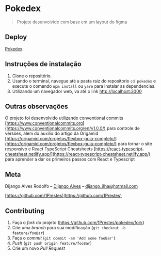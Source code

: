 # Pokedex
> Projeto desenvolvido com base em um layout do figma

## Deploy

[Pokedex](https://1prestes.github.io/pokedex/)

## Instruções de instalação

1. Clone o repositório.
2. Usando o terminal, navegue até a pasta raiz do repositorio `cd pokedex` e execute o comando `npm install` ou `yarn` para instalar as dependencias.
3. Utilizando um navegador web, va até o link [http://localhost:3000](http://localhost:3000) 

## Outras observações
O projeto foi desenvolvido utilizando conventional commits [https://www.conventionalcommits.org](https://www.conventionalcommits.org/en/v1.0.0/) para controle de versões, alem do auxilio do artigo da Origamid [https://origamid.com/projetos/flexbox-guia-completo/](https://origamid.com/projetos/flexbox-guia-completo/) para tornar o site responsivo e React TypeScript Cheatsheets [https://react-typescript-cheatsheet.netlify.app/](https://react-typescript-cheatsheet.netlify.app/) para aprender a dar os primeiros passos com React e Typescript


## Meta

Dijango Alves Rodolfo – [Dijango Alves](https://www.linkedin.com/in/kimn/) – dijango_ilha@hotmail.com

[https://github.com/1Prestes](https://github.com/1Prestes)

## Contributing

1. Faça o _fork_ do projeto (<https://github.com/1Prestes/pokedex/fork>)
2. Crie uma _branch_ para sua modificação (`git checkout -b feature/fooBar`)
3. Faça o _commit_ (`git commit -am 'Add some fooBar'`)
4. _Push_ (`git push origin feature/fooBar`)
5. Crie um novo _Pull Request_

